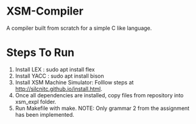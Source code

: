 # XSM-Compiler
A compiler built from scratch for a simple C like language.
# Steps To Run
1) Install LEX : sudo apt install flex
2) Install YACC : sudo apt install bison
3) Install XSM Machine Simulator: Folllow steps at http://silcnitc.github.io/install.html.
4) Once all dependencies are installed, copy files from repository into xsm_expl folder.
5) Run Makefile with make.
NOTE: Only grammar 2 from the assignment has been implemented.
